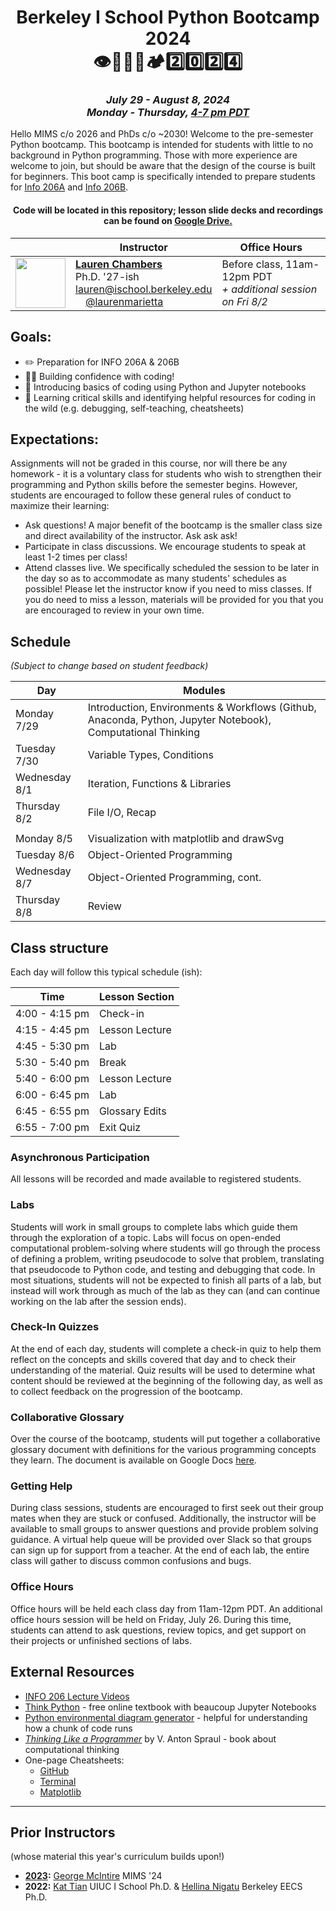 <h1 align="center">Berkeley I School Python Bootcamp 2024<br>👁️🏫🐍🥾🏕️2️⃣0️⃣2️⃣4️⃣</h1>
<h3 align="center"><i>July 29 - August 8, 2024<br>Monday - Thursday, <a href="https://www.worldtimebuddy.com/?qm=1&lid=5391959,306,305,14,312,184745,30,1816670,1850147&h=5391959&date=2024-7-26&sln=16-19&hf=1">4-7 pm PDT</a></i></h3>

Hello MIMS c/o 2026 and PhDs c/o ~2030! Welcome to the pre-semester Python bootcamp. This bootcamp is intended for students with little to no background in Python programming. Those with more experience are welcome to join, but should be aware that the design of the course is built for beginners. This boot camp is specifically intended to prepare students for [Info 206A](https://www.ischool.berkeley.edu/courses/info/206a) and [Info 206B](https://www.ischool.berkeley.edu/courses/info/206b).


<h4 align="center">
Code will be located in this repository; lesson slide decks and recordings can be found on <a href="https://drive.google.com/drive/u/0/folders/1i3uYV41ieNStTIMHv84lp_MLBNGWvZUJ">Google Drive.</a>
</h4>

|                                                                             | Instructor                                                                                                                                                                                                                                                                                                                                     | Office Hours                                                      |
|-----------------------------------------------------------------------------|------------------------------------------------------------------------------------------------------------------------------------------------------------------------------------------------------------------------------------------------------------------------------------------------------------------------------------------------|-------------------------------------------------------------------|
| <img src="https://laurenmarietta.github.io/images/headshot.png" width="80"> | <a href="https://laurenmarietta.github.io/">**Lauren Chambers**</a><br/>Ph.D. '27-ish<br/>[lauren@ischool.berkeley.edu](mailto:lauren@ischool.berkeley.edu)<br/><img src="https://github.githubassets.com/assets/GitHub-Mark-ea2971cee799.png" class="rounded-circle p-3 headshot" width="16">[@laurenmarietta](https://github.com/laurenmarietta) | Before class, 11am-12pm PDT<br/>*+ additional session on Fri 8/2* |

## Goals:
- ✏️ Preparation for INFO 206A & 206B
- 💪🏽 Building confidence with coding!
- 🐍 Introducing basics of coding using Python and Jupyter notebooks
- 🐾 Learning critical skills and identifying helpful resources for coding in the wild (e.g. debugging, self-teaching, cheatsheets)

## Expectations:
Assignments will not be graded in this course, nor will there be any homework - it is a voluntary class for students who wish to strengthen their programming and Python skills before the semester begins. However, students are encouraged to follow these general rules of conduct to maximize their learning: 
- Ask questions! A major benefit of the bootcamp is the smaller class size and direct availability of the instructor. Ask ask ask!
- Participate in class discussions. We encourage students to speak at least 1-2 times per class!
- Attend classes live. We specifically scheduled the session to be later in the day so as to accommodate as many students' schedules as possible! Please let the instructor know if you need to miss classes. If you do need to miss a lesson, materials will be provided for you that you are encouraged to review in your own time. 

## Schedule
_(Subject to change based on student feedback)_

| Day | Modules                                                                                                    |
| ------ |------------------------------------------------------------------------------------------------------------|
| Monday 7/29 | Introduction, Environments & Workflows (Github, Anaconda, Python, Jupyter Notebook), Computational Thinking |
| Tuesday 7/30 | Variable Types, Conditions                                                                                 |
| Wednesday 8/1 | Iteration, Functions & Libraries                                                                           |
| Thursday 8/2 | File I/O, Recap                                                                                            |
||                                                                                                            |
| Monday 8/5 | Visualization with matplotlib and drawSvg                                                                  |                                                       |
| Tuesday 8/6 | Object-Oriented Programming                                                                                |
| Wednesday 8/7 | Object-Oriented Programming, cont.                                                                         |
| Thursday 8/8 | Review                                                                                                     |


## Class structure

Each day will follow this typical schedule (ish):

| Time           | Lesson Section |
|----------------|----------------|
| 4:00 - 4:15 pm | Check-in       |
| 4:15 - 4:45 pm | Lesson Lecture |
| 4:45 - 5:30 pm | Lab            |
| 5:30 - 5:40 pm | Break          |
| 5:40 - 6:00 pm | Lesson Lecture |
| 6:00 - 6:45 pm | Lab            |
| 6:45 - 6:55 pm | Glossary Edits |
| 6:55 - 7:00 pm | Exit Quiz      |

### Asynchronous Participation
All lessons will be recorded and made available to registered students.

### Labs
Students will work in small groups to complete labs which guide them through the exploration of a topic. Labs will focus on open-ended computational problem-solving where students will go through the process of defining a problem, writing pseudocode to solve that problem, translating that pseudocode to Python code, and testing and debugging that code. In most situations, students will not be expected to finish all parts of a lab, but instead will work through as much of the lab as they can (and can continue working on the lab after the session ends).

### Check-In Quizzes
At the end of each day, students will complete a check-in quiz to help them reflect on the concepts and skills covered that day and to check their understanding of the material. Quiz results will be used to determine what content should be reviewed at the beginning of the following day, as well as to collect feedback on the progression of the bootcamp.

### Collaborative Glossary
Over the course of the bootcamp, students will put together a collaborative glossary document with definitions for the various programming concepts they learn. The document is available on Google Docs [here](https://docs.google.com/document/d/1i4NwVoPUa2SnzKjRzU9Tnw3e0qJ3NsweAyz_W7LrJ7w/edit).

[//]: # (### Project)

[//]: # (Students will spend 2-3 days completing a group coding mini-project that draws on the Python concepts they learned in the bootcamp. For this project, students will )

[//]: # (<!--create a short animation using the Python turtle package that can be transformed into a GIF. The nature of this project will require students to demonstrate their understanding of decomposition and abstraction in order to effectively and efficiently create an animation. Additionally, though this project will not be formally assessed, students will be provided with a list of suggested Python constructs to include in their project. -->)

[//]: # (After completing their projects, students will share their works with their peers in a virtual showcase on the bootcamp's final day.)

### Getting Help
During class sessions, students are encouraged to first seek out their group mates when they are stuck or confused. Additionally, the instructor will be available to small groups to answer questions and provide problem solving guidance. A virtual help queue will be provided over Slack so that groups can sign up for support from a teacher. At the end of each lab, the entire class will gather to discuss common confusions and bugs.

### Office Hours
Office hours will be held each class day from 11am-12pm PDT. An additional office hours session will be held on Friday, July 26. During this time, students can attend to ask questions, review topics, and get support on their projects or unfinished sections of labs.

## External Resources
- [INFO 206 Lecture Videos](https://farid.berkeley.edu/downloads/tutorials/learnPython/)
- [Think Python](https://allendowney.github.io/ThinkPython/) - free online textbook with beaucoup Jupyter Notebooks
- [Python environmental diagram generator](https://pythontutor.com/python-compiler.html#mode=edit) - helpful for understanding how a chunk of code runs
- [_Thinking Like a Programmer_](http://www.r-5.org/files/books/computers/overviews/patterns/V_Anton_Spraul-Think_Like_a_Programmer-EN.pdf) by V. Anton Spraul - book about computational thinking
- One-page Cheatsheets:
  - [GitHub](https://education.github.com/git-cheat-sheet-education.pdf)
  - [Terminal](https://images.datacamp.com/image/upload/v1700047731/Marketing/Blog/Bash_Cheat_Sheet.pdf)
  - [Matplotlib](https://matplotlib.org/cheatsheets/cheatsheets.pdf)
  
-----------

## Prior Instructors
(whose material this year's curriculum builds upon!)
* **[2023](https://github.com/GeorgeMcIntire/MIMS2023_Python_Bootcamp?tab=readme-ov-file):** [George McIntire](https://www.ischool.berkeley.edu/people/george-mcintire) MIMS '24
* **2022:** [Kat Tian](https://kat-tian.github.io/) UIUC I School Ph.D. & [Hellina Nigatu](https://hhnigatu.github.io/) Berkeley EECS Ph.D.



